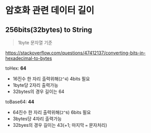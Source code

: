 # 암호화 관련 데이터 길이

## 256bits(32bytes) to String

> 1byte 문자열 기준

<https://stackoverflow.com/questions/47412137/converting-bits-in-hexadecimal-to-bytes>

toHex: **64**

- 16진수 한 자리 출력위해(`2^4`) 4bits 필요
- 1byte당 2자리 출력가능
- 32bytes의 경우 길이는 64

toBase64: **44**

- 64진수 한 자리 출력위해(`2^6`) 6bits 필요
- 3bytes당 4자리 출력가능
- 32byes의 경우 길이는 43(+1; 마지막 `=` 문자처리)
